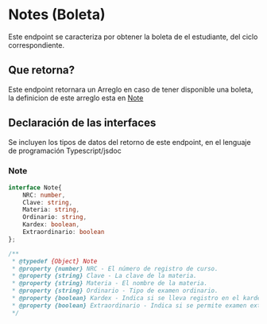 # Notes (Boleta)
Este endpoint se caracteriza por obtener la boleta de el estudiante, del ciclo correspondiente.

## Que retorna?
Este endpoint retornara un Arreglo en caso de tener disponible una boleta, la definicion de este arreglo esta en [Note](#note)

## Declaración de las interfaces
Se incluyen los tipos de datos del retorno de este endpoint, en el lenguaje de programación Typescript/jsdoc

### Note
```typescript
interface Note{
    NRC: number,
    Clave: string,
    Materia: string,
    Ordinario: string,
    Kardex: boolean,
    Extraordinario: boolean
};

/**
 * @typedef {Object} Note
 * @property {number} NRC - El número de registro de curso.
 * @property {string} Clave - La clave de la materia.
 * @property {string} Materia - El nombre de la materia.
 * @property {string} Ordinario - Tipo de examen ordinario.
 * @property {boolean} Kardex - Indica si se lleva registro en el kardex.
 * @property {boolean} Extraordinario - Indica si se permite examen extraordinario.
 */
```